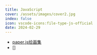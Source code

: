 ```yaml
---
title: JavaScript
cover: /assets/images/cover2.jpg
index: false
icon: vscode-icons:file-type-js-official
date: 2024-02-29
---
```


- [paper.js绘画集](https://observablehq.com/@yang-meng-ji3-ws)
- []
